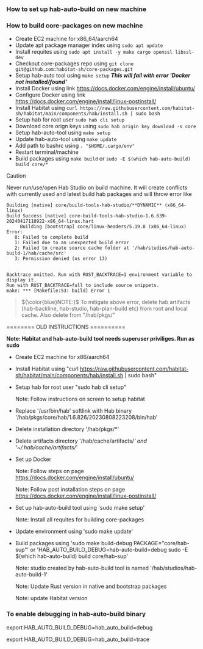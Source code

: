 ### How to set up hab-auto-build on new machine
### How to build core-packages on new machine

* Create EC2 machine for x86_64/aarch64
* Update apt package manager index using `sudo apt update`
* Install requites using `sudo apt install -y make cargo openssl libssl-dev`
* Checkout core-packages repo using `git clone git@github.com:habitat-sh/core-packages.git`
* Setup hab-auto tool using `make setup` ***This will fail with error 'Docker not installed/found'***
* Install Docker using link https://docs.docker.com/engine/install/ubuntu/
* Configure Docker using link https://docs.docker.com/engine/install/linux-postinstall/
* Install Habitat using `curl https://raw.githubusercontent.com/habitat-sh/habitat/main/components/hab/install.sh | sudo bash`
* Setup hab for root user `sudo hab cli setup`
* Download core orign keys using `sudo hab origin key download -s core`
* Setup hab-auto-tool using `make setup`
* Update hab-auto-tool using `make update`
* Add path to bashrc using `. "$HOME/.cargo/env"`
* Restart terminal/machine
* Build packages using `make build` or `sudo -E $(which hab-auto-build) build core/*`

> [!CAUTION]
Never run/use/open Hab Studio on build machine. It will create conflicts with currently used and latest build hab packages and will throw error like
```
Building [native] core/build-tools-hab-studio/**DYNAMIC** (x86_64-linux)
Build Success [native] core-build-tools-hab-studio-1.6.639-20240417110922-x86_64-linux.hart
     Building [bootstrap] core/linux-headers/5.19.8 (x86_64-linux)
Error:
   0: Failed to complete build
   1: Failed due to an unexpected build error
   2: Failed to create source cache folder at '/hab/studios/hab-auto-build-1/hab/cache/src'
   3: Permission denied (os error 13)


Backtrace omitted. Run with RUST_BACKTRACE=1 environment variable to display it.
Run with RUST_BACKTRACE=full to include source snippets.
make: *** [Makefile:53: build] Error 1
```

> ${\color{blue}NOTE:}$ To mitigate above error, delete hab artifacts (hab-backline, hab-studio, hab-plan-build etc) from root and local cache. Also delete from "/hab/pkgs/"


======== OLD INSTRUCTIONS ==========

**Note: Habitat and hab-auto-build tool needs superuser priviliges. Run as sudo**

* Create EC2 machine for x86/aarch64
* Install Habitat using "curl https://raw.githubusercontent.com/habitat-sh/habitat/main/components/hab/install.sh | sudo bash"
* Setup hab for root user "sudo hab cli setup"

  Note: Follow instructions on screen to setup habitat
* Replace '/usr/bin/hab' softlink with Hab binary '/hab/pkgs/core/hab/1.6.826/20230808223208/bin/hab'
* Delete installation directory '/hab/pkgs/*'
* Delete artifacts directory '/hab/cache/artifacts/*' and '~/.hab/cache/artifacts/*'
* Set up Docker

  Note: Follow steps on page https://docs.docker.com/engine/install/ubuntu/

  Note: Follow post installation steps on page https://docs.docker.com/engine/install/linux-postinstall/
* Set up hab-auto-build tool using 'sudo make setup'

  Note: Install all requites for building core-packages
* Update environment using 'sudo make update'
* Build packages using 'sudo make build-debug PACKAGE="core/hab-sup"' or 'HAB_AUTO_BUILD_DEBUG=hab-auto-build=debug sudo -E $(which hab-auto-build) build core/hab-sup'

  Note: studio created by hab-auto-build tool is named '/hab/studios/hab-auto-build-1'

  Note: Update Rust version in native and bootstrap packages

  Note: update Habitat version

### To enable debugging in hab-auto-build binary
export HAB_AUTO_BUILD_DEBUG=hab_auto_build=debug

export HAB_AUTO_BUILD_DEBUG=hab_auto_build=trace
